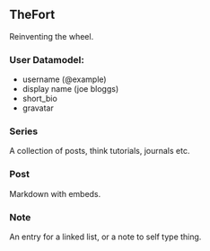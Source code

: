 ## TheFort

Reinventing the wheel.

### User Datamodel:

- username (@example)
- display name (joe bloggs)
- short_bio
- gravatar


### Series

A collection of posts, think tutorials, journals etc.

### Post

Markdown with embeds.

### Note

An entry for a linked list, or a note
to self type thing.